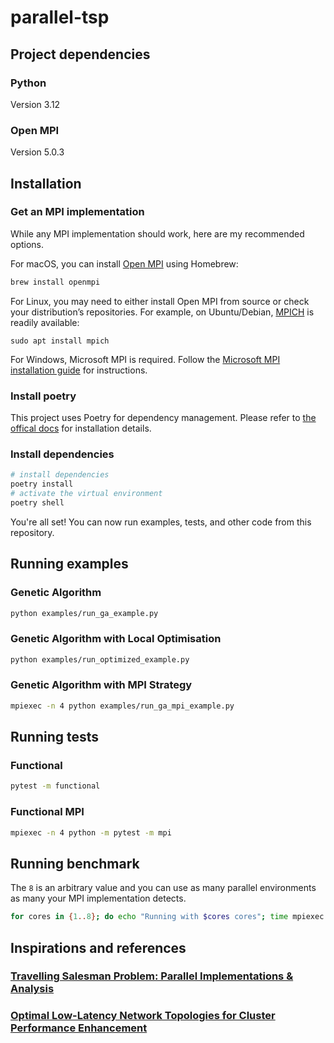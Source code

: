 # parallel-tsp

## Project dependencies

### Python
Version 3.12

### Open MPI
Version 5.0.3

## Installation

### Get an MPI implementation

While any MPI implementation should work, here are my recommended options.

For macOS, you can install [Open MPI](https://www.open-mpi.org) using Homebrew:
```bash
brew install openmpi
```

For Linux, you may need to either install Open MPI from source or check your distribution’s repositories. For example, on Ubuntu/Debian, [MPICH](https://www.mpich.org) is readily available:
```
sudo apt install mpich
```

For Windows, Microsoft MPI is required. Follow the [Microsoft MPI installation guide](https://learn.microsoft.com/en-us/message-passing-interface/microsoft-mpi) for instructions.

### Install poetry

This project uses Poetry for dependency management. Please refer to [the offical docs](https://python-poetry.org/docs/#installing-with-the-official-installer) for installation details.

### Install dependencies

```bash
# install dependencies
poetry install
# activate the virtual environment 
poetry shell
```

You're all set! You can now run examples, tests, and other code from this repository.

## Running examples

### Genetic Algorithm

```bash
python examples/run_ga_example.py
```

### Genetic Algorithm with Local Optimisation

```bash
python examples/run_optimized_example.py
```

### Genetic Algorithm with MPI Strategy

```bash
mpiexec -n 4 python examples/run_ga_mpi_example.py
```

## Running tests

### Functional

```bash
pytest -m functional
```

### Functional MPI

```bash
mpiexec -n 4 python -m pytest -m mpi
```

## Running benchmark

The `8` is an arbitrary value and you can use as many parallel environments as many your MPI implementation detects.

```bash
for cores in {1..8}; do echo "Running with $cores cores"; time mpiexec -n $cores python benchmark/hyperparameter_search.py; done
```

## Inspirations and references

### [Travelling Salesman Problem: Parallel Implementations & Analysis](https://arxiv.org/pdf/2205.14352.pdf)

### [Optimal Low-Latency Network Topologies for Cluster Performance Enhancement](https://arxiv.org/pdf/1904.00513)

